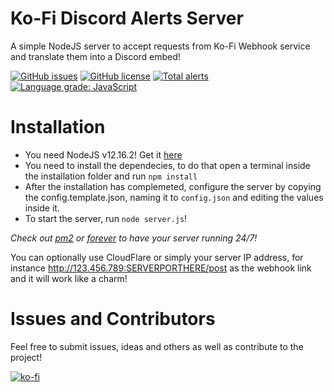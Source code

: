 # Ko-Fi Discord Alerts Server

A simple NodeJS server to accept requests from Ko-Fi Webhook service and translate them into a Discord embed!

[![GitHub issues](https://img.shields.io/github/issues/EramsorGR/kofi-discord-alerts)](https://github.com/EramsorGR/kofi-discord-alerts/issues)
[![GitHub license](https://img.shields.io/github/license/EramsorGR/kofi-discord-alerts)](https://github.com/EramsorGR/kofi-discord-alerts/blob/master/LICENSE)
[![Total alerts](https://img.shields.io/lgtm/alerts/g/EramsorGR/kofi-discord-alerts.svg?logo=lgtm&logoWidth=18)](https://lgtm.com/projects/g/EramsorGR/kofi-discord-alerts/alerts/)
[![Language grade: JavaScript](https://img.shields.io/lgtm/grade/javascript/g/EramsorGR/kofi-discord-alerts.svg?logo=lgtm&logoWidth=18)](https://lgtm.com/projects/g/EramsorGR/kofi-discord-alerts/context:javascript)

# Installation

 - You need NodeJS v12.16.2! Get it [here](https://nodejs.org/en/download/)
 - You need to install the dependecies, to do that open a terminal inside the installation folder and run `npm install`
 - After the installation has complemeted, configure the server by copying the config.template.json, naming it to `config.json` and editing the values inside it.
 - To start the server, run `node server.js`!

 *Check out [pm2](https://www.npmjs.com/package/pm2) or [forever](https://www.npmjs.com/package/forever) to have your server running 24/7!*

You can optionally use CloudFlare or simply your server IP address, for instance http://123.456.789:SERVERPORTHERE/post as the webhook link and it will work like a charm!

# Issues and Contributors

Feel free to submit issues, ideas and others as well as contribute to the project! 
 
[![ko-fi](https://www.ko-fi.com/img/githubbutton_sm.svg)](https://ko-fi.com/Z8Z81PVKJ)